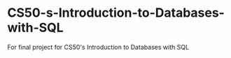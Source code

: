# CS50-s-Introduction-to-Databases-with-SQL
For final project for CS50's Introduction to Databases with SQL
